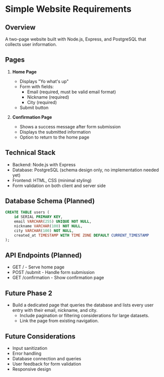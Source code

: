 # Simple Website Requirements

## Overview
A two-page website built with Node.js, Express, and PostgreSQL that collects user information.

## Pages
1. **Home Page**
   - Displays "Yo what's up"
   - Form with fields:
     - Email (required, must be valid email format)
     - Nickname (required)
     - City (required)
   - Submit button

2. **Confirmation Page**
   - Shows a success message after form submission
   - Displays the submitted information
   - Option to return to the home page

## Technical Stack
- Backend: Node.js with Express
- Database: PostgreSQL (schema design only, no implementation needed yet)
- Frontend: HTML, CSS (minimal styling)
- Form validation on both client and server side

## Database Schema (Planned)
```sql
CREATE TABLE users (
    id SERIAL PRIMARY KEY,
    email VARCHAR(255) UNIQUE NOT NULL,
    nickname VARCHAR(100) NOT NULL,
    city VARCHAR(100) NOT NULL,
    created_at TIMESTAMP WITH TIME ZONE DEFAULT CURRENT_TIMESTAMP
);
```

## API Endpoints (Planned)
- GET / - Serve home page
- POST /submit - Handle form submission
- GET /confirmation - Show confirmation page

## Future Phase 2
- Build a dedicated page that queries the database and lists every user entry with their email, nickname, and city.
  - Include pagination or filtering considerations for large datasets.
  - Link the page from existing navigation.

## Future Considerations
- Input sanitization
- Error handling
- Database connection and queries
- User feedback for form validation
- Responsive design
